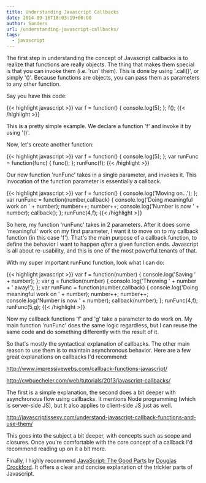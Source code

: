 ```yaml
---
title: Understanding Javascript Callbacks
date: 2014-09-16T18:03:19+00:00
author: Sanders
url: /understanding-javascript-callbacks/
tags:
  - javascript
---
```

The first step in understanding the concept of Javascript callbacks is to realize that functions are really objects. The thing that makes them special is that you can invoke them (i.e. 'run' them). This is done by using '.call()', or simply '()'. Because functions are objects, you can pass them as parameters to any other function.

Say you have this code:

{{< highlight javascript >}}
var f = function() {
  console.log(5);
};
f();
{{< /highlight >}}

This is a pretty simple example. We declare a function 'f' and invoke it by using '()'.

Now, let's create another function:

{{< highlight javascript >}}
var f = function() {
  console.log(5);
};
var runFunc = function(func) {
  func();
};
runFunc(f);
{{< /highlight >}}

Our new function 'runFunc' takes in a single parameter, and invokes it. This invocation of the function parameter is essentially a callback.

{{< highlight javascript >}}
var f = function() {
  console.log('Moving on...');
};
var runFunc = function(number,callback) {
  console.log('Doing meaningful work on ' + number);
  number++;
  number++;
  console.log('Number is now ' + number);
  callback();
};
runFunc(4,f);
{{< /highlight >}}

So here, my function 'runFunc' takes in 2 parameters. After it does some 'meaningful' work on my first parameter, I want it to move on to my callback function (in this case 'f'). That's the main purpose of a callback function, to define the behavior I want to happen _after_ a given function ends. Javascript is all about re-usability, and this is one of the most powerful tenants of that.

With my super important runFunc function, look what I can do:

{{< highlight javascript >}}
var f = function(number) {
  console.log('Saving ' + number);
};
var g = function(number) {
  console.log('Throwing ' + number + ' away!');
};
var runFunc = function(number,callback) {
  console.log('Doing meaningful work on ' + number);
  number++;
  number++;
  console.log('Number is now ' + number);
  callback(number);
};
runFunc(4,f);
runFunc(5,g);
{{< /highlight >}}

Now my callback functions 'f' and 'g' take a parameter to do work on. My main function 'runFunc' does the same logic regardless, but I can reuse the same code and do something differently with the result of it.

So that's mostly the syntactical explanation of callbacks. The other main reason to use them is to maintain asynchronous behavior. Here are a few great explanations on callbacks I'd recommend:

<a href="http://www.impressivewebs.com/callback-functions-javascript/" target="_blank">http://www.impressivewebs.com/callback-functions-javascript/</a>

<a href="http://cwbuecheler.com/web/tutorials/2013/javascript-callbacks/" target="_blank">http://cwbuecheler.com/web/tutorials/2013/javascript-callbacks/</a>

The first is a simple explanation, the second does a bit deeper with asynchronous flow using callbacks. It mentions Node programming (which is server-side JS), but It also applies to client-side JS just as well.

<a href ="http://javascriptissexy.com/understand-javascript-callback-functions-and-use-them/" target="_blank">http://javascriptissexy.com/understand-javascript-callback-functions-and-use-them/</a>

This goes into the subject a bit deeper, with concepts such as scope and closures. Once you're comfortable with the core concept of a callback I'd recommend reading up on it a bit more.

Finally, I highly recommend <a href="http://www.amazon.com/JavaScript-Good-Parts-Douglas-Crockford/dp/0596517742" target="_blank">JavaScript: The Good Parts</a> by <a href="http://en.wikipedia.org/wiki/Douglas_Crockford" target="_blank">Douglas Crockford</a>. It offers a clear and concise explanation of the trickier parts of Javascript.
